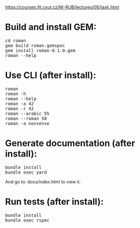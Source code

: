 https://courses.fit.cvut.cz/NI-RUB/lectures/06/task.html

# Build and install GEM:

<pre>
cd roman
gem build roman.gemspec
gem install roman-0.1.0.gem
roman --help
</pre>

# Use CLI (after install):

<pre>
roman
roman -h
roman --help
roman -a 42
roman -r 42
roman --arabic 55
roman --roman 58
roman -a nonsense
</pre>

# Generate documentation (after install):

<pre>
bundle install
bundle exec yard
</pre>
And go to: docs/index.html to view it.


# Run tests (after install):

<pre>
bundle install
bundle exec rspec
</pre>